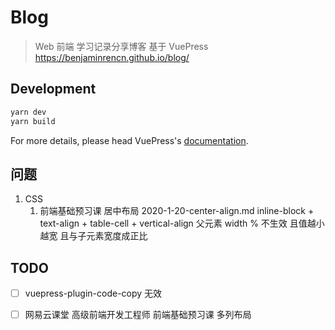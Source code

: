 # Blog

> Web 前端 学习记录分享博客 基于 VuePress  
> https://benjaminrencn.github.io/blog/

## Development

```bash
yarn dev
yarn build
```

For more details, please head VuePress's [documentation](https://v1.vuepress.vuejs.org/).

## 问题

1. CSS
    1. 前端基础预习课 居中布局 2020-1-20-center-align.md inline-block + text-align + table-cell + vertical-align 父元素 width % 不生效 且值越小越宽 且与子元素宽度成正比
                                                                                                                                                                                                                                                                                                                                                                                                                                                                                                                                                                                                                                                                                                                                                                                                                                                                                   
## TODO

- [ ] vuepress-plugin-code-copy 无效
- [ ] 网易云课堂 高级前端开发工程师 前端基础预习课 多列布局

